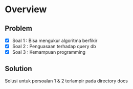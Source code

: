 # Overview

## Problem
 - [x] Soal 1 : Bisa mengukur algoritma berfikir
 - [x] Soal 2 : Penguasaan terhadap query db
 - [x] Soal 3 : Kemampuan programming

## Solution
Solusi untuk persoalan 1 & 2 terlampir pada directory docs
